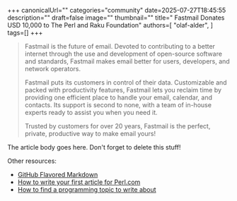 +++
canonicalUrl=""
categories="community"
date=2025-07-27T18:45:55
description=""
draft=false
image=""
thumbnail=""
title=" Fastmail Donates USD 10,000 to The Perl and Raku Foundation"
authors=[
  "olaf-alder",
]
tags=[]
+++

> Fastmail is the future of email.  Devoted to contributing to a better
> internet through the use and development of open-source software and
> standards, Fastmail makes email better for users, developers, and network
> operators.
>
> Fastmail puts its customers in control of their data. Customizable and packed
> with productivity features, Fastmail lets you reclaim time by providing one
> efficient place to handle your email, calendar, and contacts.  Its support is
> second to none, with a team of in-house experts ready to assist you when you
> need it.
>
> Trusted by customers for over 20 years, Fastmail is the perfect, private,
> productive way to make email yours!

The article body goes here. Don't forget to delete this stuff!

Other resources:

* [GitHub Flavored Markdown](https://guides.github.com/features/mastering-markdown/)
* [How to write your first article for Perl.com](/article/how-to-write-your-first-article-for-perl-com/)
* [How to find a programming topic to write about](/article/how-to-find-a-programming-topic-to-write-about/)
